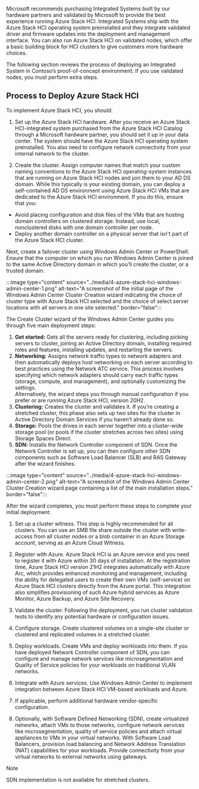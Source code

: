 Microsoft recommends purchasing Integrated Systems built by our hardware partners and validated by Microsoft to provide the best experience running Azure Stack HCI. Integrated Systems ship with the Azure Stack HCI operating system preinstalled and they integrate validated driver and firmware updates into the deployment and management interface. You can also run Azure Stack HCI on validated nodes, which offer a basic building block for HCI clusters to give customers more hardware choices.

The following section reviews the process of deploying an Integrated System in Contoso’s proof-of-concept environment. If you use validated nodes, you must perform extra steps.

## Process to Deploy Azure Stack HCI

To implement Azure Stack HCI, you should:

1. Set up the Azure Stack HCI hardware. After you receive an Azure Stack HCI-integrated system purchased from the Azure Stack HCI Catalog through a Microsoft hardware partner, you should set it up in your data center. The system should have the Azure Stack HCI operating system preinstalled. You also need to configure network connectivity from your internal network to the cluster.

1. Create the cluster. Assign computer names that match your custom naming conventions to the Azure Stack HCI operating-system instances that are running on Azure Stack HCI nodes and join them to your AD DS domain. While this typically is your existing domain, you can deploy a self-contained AD DS environment using Azure Stack HCI VMs that are dedicated to the Azure Stack HCI environment. If you do this, ensure that you:

- Avoid placing configuration and disk files of the VMs that are hosting domain controllers on clustered storage. Instead, use local, nonclustered disks with one domain controller per node.
- Deploy another domain controller on a physical server that isn't part of the Azure Stack HCI cluster.

Next, create a failover cluster using Windows Admin Center or PowerShell. Ensure that the computer on which you run Windows Admin Center is joined to the same Active Directory domain in which you'll create the cluster, or a trusted domain.

:::image type="content" source="../media/4-azure-stack-hci-windows-admin-center-1.png" alt-text="A screenshot of the initial page of the Windows Admin Center Cluster Creation wizard indicating the choice of cluster type with Azure Stack HCI selected and the choice of select server locations with all servers in one site selected." border="false":::

The Create Cluster wizard of the Windows Admin Center guides you through five main deployment steps:

  1. **Get started:** Gets all the servers ready for clustering, including picking servers to cluster, joining an Active Directory domain, installing required roles and features, installing updates, and restarting the servers.
  1. **Networking:** Assigns network traffic types to network adapters and then automatically deploys host networking on each server according to best practices using the Network ATC service. This process involves specifying which network adapters should carry each traffic types (storage, compute, and management), and optionally customizing the settings.\
  Alternatively, the wizard steps you through manual configuration if you prefer or are running Azure Stack HCI, version 20H2.
  1. **Clustering:** Creates the cluster and validates it. If you’re creating a stretched cluster, this phase also sets up two sites for the cluster in Active Directory Domain Services if you haven’t already done so.
  1. **Storage:** Pools the drives in each server together into a cluster-wide storage pool (or pools if the cluster stretches across two sites) using Storage Spaces Direct.
  1. **SDN:** Installs the Network Controller component of SDN. Once the Network Controller is set up, you can then configure other SDN components such as Software Load Balancer (SLB) and RAS Gateway after the wizard finishes.

:::image type="content" source="../media/4-azure-stack-hci-windows-admin-center-2.png" alt-text="A screenshot of the Windows Admin Center Cluster Creation wizard page containing a list of the main installation steps." border="false":::

After the wizard completes, you must perform these steps to complete your initial deployment:

1. Set up a cluster witness. This step is highly recommended for all clusters. You can use an SMB file share outside the cluster with write-access from all cluster nodes or a blob container in an Azure Storage account, serving as an Azure Cloud Witness.

1. Register with Azure. Azure Stack HCI is an Azure service and you need to register it with Azure within 30 days of installation. At the registration time, Azure Stack HCI version 21H2 integrates automatically with Azure Arc, which provides enhanced monitoring and management, including the ability for delegated users to create their own VMs (self-service) on Azure Stack HCI clusters directly from the Azure portal. This integration also simplifies provisioning of such Azure hybrid services as Azure Monitor, Azure Backup, and Azure Site Recovery.

1. Validate the cluster. Following the deployment, you run cluster validation tests to identify any potential hardware or configuration issues.

1. Configure storage. Create clustered volumes on a single-site cluster or clustered and replicated volumes in a stretched cluster.

1. Deploy workloads. Create VMs and deploy workloads into them. If you have deployed Network Controller component of SDN, you can configure and manage network services like microsegmentation and Quality of Service policies for your workloads on traditional VLAN networks.

1. Integrate with Azure services. Use Windows Admin Center to implement integration between Azure Stack HCI VM-based workloads and Azure.

1. If applicable, perform additional hardware vendor-specific configuration.

1. Optionally, with Software Defined Networking (SDN), create virtualized networks, attach VMs to those networks, configure network services like microsegmentation, quality of service policies and attach virtual appliances to VMs in your virtual networks. With Software Load Balancers, provision load balancing and Network Address Translation (NAT) capabilities for your workloads. Provide connectivity from your virtual networks to external networks using gateways.

> [!NOTE]
> SDN implementation is not available for stretched clusters.
